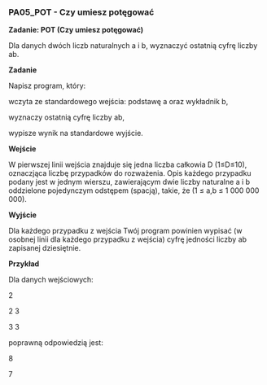 ### PA05_POT - Czy umiesz potęgować

**Zadanie: POT (Czy umiesz potęgować)**

Dla danych dwóch liczb naturalnych a i b, wyznaczyć ostatnią cyfrę liczby ab.

**Zadanie**

Napisz program, który:

wczyta ze standardowego wejścia: podstawę a oraz wykładnik b,

wyznaczy ostatnią cyfrę liczby ab,

wypisze wynik na standardowe wyjście.

**Wejście**

W pierwszej linii wejścia znajduje się jedna liczba całkowia D (1≤D≤10), oznaczjąca liczbę przypadków do rozważenia. Opis każdego przypadku podany jest w jednym wierszu, zawierającym dwie liczby naturalne a i b oddzielone pojedynczym odstępem (spacją), takie, że (1 ≤ a,b ≤ 1 000 000 000).

**Wyjście**

Dla każdego przypadku z wejścia Twój program powinien wypisać (w osobnej linii dla każdego przypadku z wejścia) cyfrę jedności liczby ab zapisanej dziesiętnie.

**Przykład**

Dla danych wejściowych:

2

2 3

3 3

poprawną odpowiedzią jest:

8

7
